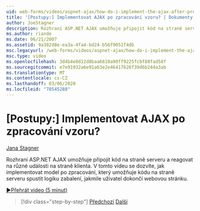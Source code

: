 ```yaml
---
uid: web-forms/videos/aspnet-ajax/how-do-i-implement-the-ajax-after-processing-pattern
title: '[Postupy:] Implementovat AJAX po zpracování vzoru? | Dokumenty Microsoft'
author: JoeStagner
description: Rozhraní ASP.NET AJAX umožňuje připojit kód na straně serveru a reagovat na různé události na straně klienta. V tomto videu se dozvíte, jak implementovat rozhraní AFT...
ms.author: riande
ms.date: 06/21/2007
ms.assetid: 9a382d8e-ea3a-4fa4-bd24-b56f9051f4db
msc.legacyurl: /web-forms/videos/aspnet-ajax/how-do-i-implement-the-ajax-after-processing-pattern
msc.type: video
ms.openlocfilehash: 3d4b4e0d12d8baa6810a90ff9225fcbf88fad58f
ms.sourcegitcommit: e7e91932a6e91a63e2e46417626f39d6b244a3ab
ms.translationtype: MT
ms.contentlocale: cs-CZ
ms.lasthandoff: 03/06/2020
ms.locfileid: "78545288"
---
```

# <a name="how-do-i-implement-the-ajax-after-processing-pattern"></a>[Postupy:] Implementovat AJAX po zpracování vzoru?

[Jana Stagner](https://github.com/JoeStagner)

Rozhraní ASP.NET AJAX umožňuje připojit kód na straně serveru a reagovat na různé události na straně klienta. V tomto videu se dozvíte, jak implementovat model po zpracování, který umožňuje kódu na straně serveru spustit logiku zabalení, jakmile uživatel dokončí webovou stránku.

[&#9654;Přehrát video (5 minut)](https://channel9.msdn.com/Blogs/ASP-NET-Site-Videos/how-do-i-implement-the-ajax-after-processing-pattern)

> [!div class="step-by-step"]
> [Předchozí](how-do-i-use-the-aspnet-ajax-history-control.md)
> [Další](how-do-i-update-multiple-regions-of-a-page-with-aspnet-ajax.md)
